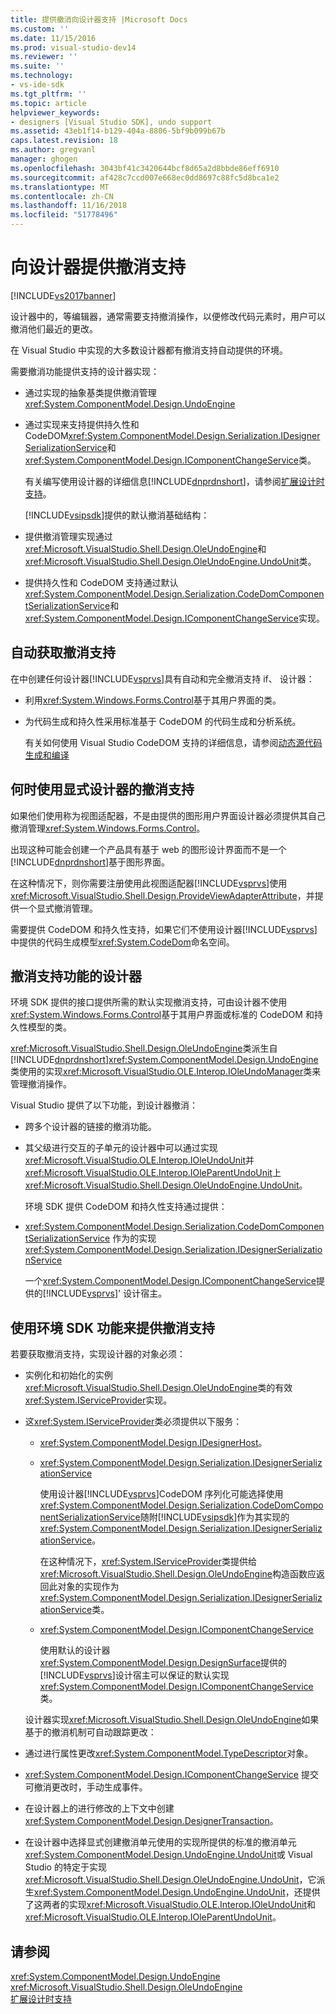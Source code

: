 ```yaml
---
title: 提供撤消向设计器支持 |Microsoft Docs
ms.custom: ''
ms.date: 11/15/2016
ms.prod: visual-studio-dev14
ms.reviewer: ''
ms.suite: ''
ms.technology:
- vs-ide-sdk
ms.tgt_pltfrm: ''
ms.topic: article
helpviewer_keywords:
- designers [Visual Studio SDK], undo support
ms.assetid: 43eb1f14-b129-404a-8806-5bf9b099b67b
caps.latest.revision: 18
ms.author: gregvanl
manager: ghogen
ms.openlocfilehash: 3043bf41c3420644bcf8d65a2d8bbde86eff6910
ms.sourcegitcommit: af428c7ccd007e668ec0dd8697c88fc5d8bca1e2
ms.translationtype: MT
ms.contentlocale: zh-CN
ms.lasthandoff: 11/16/2018
ms.locfileid: "51778496"
---
```

# <a name="supplying-undo-support-to-designers"></a>向设计器提供撤消支持
[!INCLUDE[vs2017banner](../includes/vs2017banner.md)]

设计器中的，等编辑器，通常需要支持撤消操作，以便修改代码元素时，用户可以撤消他们最近的更改。  
  
 在 Visual Studio 中实现的大多数设计器都有撤消支持自动提供的环境。  
  
 需要撤消功能提供支持的设计器实现：  
  
- 通过实现的抽象基类提供撤消管理 <xref:System.ComponentModel.Design.UndoEngine>  
  
- 通过实现来支持提供持久性和 CodeDOM<xref:System.ComponentModel.Design.Serialization.IDesignerSerializationService>和<xref:System.ComponentModel.Design.IComponentChangeService>类。  
  
  有关编写使用设计器的详细信息[!INCLUDE[dnprdnshort](../includes/dnprdnshort-md.md)]，请参阅[扩展设计时支持](http://msdn.microsoft.com/library/d6ac8a6a-42fd-4bc8-bf33-b212811297e2)。  
  
  [!INCLUDE[vsipsdk](../includes/vsipsdk-md.md)]提供的默认撤消基础结构：  
  
- 提供撤消管理实现通过<xref:Microsoft.VisualStudio.Shell.Design.OleUndoEngine>和<xref:Microsoft.VisualStudio.Shell.Design.OleUndoEngine.UndoUnit>类。  
  
- 提供持久性和 CodeDOM 支持通过默认<xref:System.ComponentModel.Design.Serialization.CodeDomComponentSerializationService>和<xref:System.ComponentModel.Design.IComponentChangeService>实现。  
  
## <a name="obtaining-undo-support-automatically"></a>自动获取撤消支持  
 在中创建任何设计器[!INCLUDE[vsprvs](../includes/vsprvs-md.md)]具有自动和完全撤消支持 if、 设计器：  
  
-   利用<xref:System.Windows.Forms.Control>基于其用户界面的类。  
  
-   为代码生成和持久性采用标准基于 CodeDOM 的代码生成和分析系统。  
  
     有关如何使用 Visual Studio CodeDOM 支持的详细信息，请参阅[动态源代码生成和编译](http://msdn.microsoft.com/library/d077a3e8-bd81-4bdf-b6a3-323857ea30fb)  
  
## <a name="when-to-use-explicit-designer-undo-support"></a>何时使用显式设计器的撤消支持  
 如果他们使用称为视图适配器，不是由提供的图形用户界面设计器必须提供其自己撤消管理<xref:System.Windows.Forms.Control>。  
  
 出现这种可能会创建一个产品具有基于 web 的图形设计界面而不是一个[!INCLUDE[dnprdnshort](../includes/dnprdnshort-md.md)]基于图形界面。  
  
 在这种情况下，则你需要注册使用此视图适配器[!INCLUDE[vsprvs](../includes/vsprvs-md.md)]使用<xref:Microsoft.VisualStudio.Shell.Design.ProvideViewAdapterAttribute>，并提供一个显式撤消管理。  
  
 需要提供 CodeDOM 和持久性支持，如果它们不使用设计器[!INCLUDE[vsprvs](../includes/vsprvs-md.md)]中提供的代码生成模型<xref:System.CodeDom>命名空间。  
  
## <a name="undo-support-features-of-the-designer"></a>撤消支持功能的设计器  
 环境 SDK 提供的接口提供所需的默认实现撤消支持，可由设计器不使用<xref:System.Windows.Forms.Control>基于其用户界面或标准的 CodeDOM 和持久性模型的类。  
  
 <xref:Microsoft.VisualStudio.Shell.Design.OleUndoEngine>类派生自[!INCLUDE[dnprdnshort](../includes/dnprdnshort-md.md)]<xref:System.ComponentModel.Design.UndoEngine>类使用的实现<xref:Microsoft.VisualStudio.OLE.Interop.IOleUndoManager>类来管理撤消操作。  
  
 Visual Studio 提供了以下功能，到设计器撤消：  
  
- 跨多个设计器的链接的撤消功能。  
  
- 其父级进行交互的子单元的设计器中可以通过实现<xref:Microsoft.VisualStudio.OLE.Interop.IOleUndoUnit>并<xref:Microsoft.VisualStudio.OLE.Interop.IOleParentUndoUnit>上<xref:Microsoft.VisualStudio.Shell.Design.OleUndoEngine.UndoUnit>。  
  
  环境 SDK 提供 CodeDOM 和持久性支持通过提供：  
  
- <xref:System.ComponentModel.Design.Serialization.CodeDomComponentSerializationService> 作为的实现 <xref:System.ComponentModel.Design.Serialization.IDesignerSerializationService>  
  
  一个<xref:System.ComponentModel.Design.IComponentChangeService>提供的[!INCLUDE[vsprvs](../includes/vsprvs-md.md)]' 设计宿主。  
  
## <a name="using-the-environment-sdk-features-to-supply-undo-support"></a>使用环境 SDK 功能来提供撤消支持  
 若要获取撤消支持，实现设计器的对象必须：  
  
- 实例化和初始化的实例<xref:Microsoft.VisualStudio.Shell.Design.OleUndoEngine>类的有效<xref:System.IServiceProvider>实现。  
  
- 这<xref:System.IServiceProvider>类必须提供以下服务：  
  
  -   <xref:System.ComponentModel.Design.IDesignerHost>。  
  
  -   <xref:System.ComponentModel.Design.Serialization.IDesignerSerializationService>  
  
       使用设计器[!INCLUDE[vsprvs](../includes/vsprvs-md.md)]CodeDOM 序列化可能选择使用<xref:System.ComponentModel.Design.Serialization.CodeDomComponentSerializationService>随附[!INCLUDE[vsipsdk](../includes/vsipsdk-md.md)]作为其实现的<xref:System.ComponentModel.Design.Serialization.IDesignerSerializationService>。  
  
       在这种情况下，<xref:System.IServiceProvider>类提供给<xref:Microsoft.VisualStudio.Shell.Design.OleUndoEngine>构造函数应返回此对象的实现作为<xref:System.ComponentModel.Design.Serialization.IDesignerSerializationService>类。  
  
  -   <xref:System.ComponentModel.Design.IComponentChangeService>  
  
       使用默认的设计器<xref:System.ComponentModel.Design.DesignSurface>提供的[!INCLUDE[vsprvs](../includes/vsprvs-md.md)]设计宿主可以保证的默认实现<xref:System.ComponentModel.Design.IComponentChangeService>类。  
  
  设计器实现<xref:Microsoft.VisualStudio.Shell.Design.OleUndoEngine>如果基于的撤消机制可自动跟踪更改：  
  
- 通过进行属性更改<xref:System.ComponentModel.TypeDescriptor>对象。  
  
- <xref:System.ComponentModel.Design.IComponentChangeService> 提交可撤消更改时，手动生成事件。  
  
- 在设计器上的进行修改的上下文中创建<xref:System.ComponentModel.Design.DesignerTransaction>。  
  
- 在设计器中选择显式创建撤消单元使用的实现所提供的标准的撤消单元<xref:System.ComponentModel.Design.UndoEngine.UndoUnit>或 Visual Studio 的特定于实现<xref:Microsoft.VisualStudio.Shell.Design.OleUndoEngine.UndoUnit>，它派生<xref:System.ComponentModel.Design.UndoEngine.UndoUnit>，还提供了这两者的实现<xref:Microsoft.VisualStudio.OLE.Interop.IOleUndoUnit>和<xref:Microsoft.VisualStudio.OLE.Interop.IOleParentUndoUnit>。  
  
## <a name="see-also"></a>请参阅  
 <xref:System.ComponentModel.Design.UndoEngine>   
 <xref:Microsoft.VisualStudio.Shell.Design.OleUndoEngine>   
 [扩展设计时支持](http://msdn.microsoft.com/library/d6ac8a6a-42fd-4bc8-bf33-b212811297e2)

